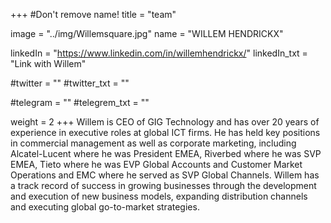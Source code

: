 +++
#Don't remove name!
title = "team"

image = "../img/Willemsquare.jpg"
name = "WILLEM HENDRICKX"

linkedIn = "https://www.linkedin.com/in/willemhendrickx/"
linkedIn_txt = "Link with Willem"

#twitter = ""
#twitter_txt = ""

#telegram = ""
#telegrem_txt = ""

weight = 2
+++
Willem is CEO of GIG Technology and has over 20 years of experience in executive roles at global ICT firms. He has held key positions in commercial management as well as corporate marketing, including Alcatel-Lucent where he was President EMEA, Riverbed where he was SVP EMEA, Tieto where he was EVP Global Accounts and Customer Market Operations and EMC where he served as SVP Global Channels. Willem has a track record of success in growing businesses through the development and execution of new business models, expanding distribution channels and executing global go-to-market strategies.

